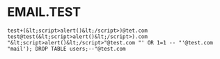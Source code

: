 # EMAIL.TEST
```test+(&lt;script>alert()&lt;/script>)@tet.com test@test(&lt;script>alert()&lt;/script>).com "&lt;script>alert()&lt;/script>"@test.com "' OR 1=1 -- "'@test.com "mail'); DROP TABLE users;--"@test.com```

